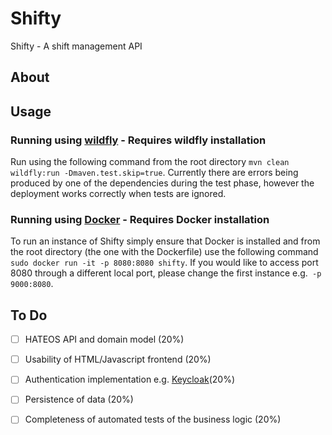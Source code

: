 # Shifty

Shifty - A shift management API

## About


## Usage

### Running using [wildfly](http://wildfly.org) - **Requires wildfly installation**

Run using the following command from the root directory `mvn clean wildfly:run -Dmaven.test.skip=true`. Currently there are errors being produced by one of the dependencies during the test phase, however the deployment works correctly when tests are ignored.

### Running using [Docker](https://www.docker) - **Requires Docker installation**

To run an instance of Shifty simply ensure that Docker is installed and from the root directory (the one with the Dockerfile) use the following command `sudo docker run -it -p 8080:8080 shifty`. If you would like to access port 8080 through a different local port, please change the first instance e.g.` -p 9000:8080`.

## To Do

-  [ ]  HATEOS API and domain model (20%)
-  [ ]  Usability of HTML/Javascript frontend (20%)
-  [ ]  Authentication implementation e.g. [Keycloak](http://www.keycloak.org)(20%)
-  [ ]  Persistence of data (20%)
-  [ ]  Completeness of automated tests of the business logic (20%)
  
